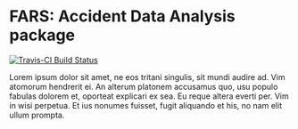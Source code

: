 # FARS: Accident Data Analysis package

[![Travis-CI Build Status](https://travis-ci.org/zkabat/fars.svg?branch=master)](https://travis-ci.org/zkabat/fars)

Lorem ipsum dolor sit amet, ne eos tritani singulis, sit mundi audire ad. Vim atomorum hendrerit ei. An alterum platonem accusamus quo, usu populo fabulas dolorem et, oporteat explicari ex sea. Eu reque altera everti per. Vim in wisi perpetua. Et ius nonumes fuisset, fugit aliquando et his, no nam elit ullum prompta.

